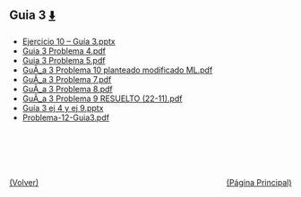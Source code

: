 
<html>
<body>
<h2>Guia 3 <a href="https://downgit.github.io/#/home?url=https://github.com/Apuntes-FIUBA/Apuntes-Electronica/tree/main/82 - Física/8202 - Fisica II/Guias de Problemas/Material y Soluciones/Guias 1, 2 y 3/Guia 3" style="font-size:20px">  ⬇️ </a></h2>
<ul>
    <li><a href="Ejercicio 10 – Guía 3.pptx">Ejercicio 10 – Guía 3.pptx</a></li>
    <li><a href="Guia 3 Problema 4.pdf">Guia 3 Problema 4.pdf</a></li>
    <li><a href="Guia 3 Problema 5.pdf">Guia 3 Problema 5.pdf</a></li>
    <li><a href="GuÃ_a 3 Problema 10 planteado modificado ML.pdf">GuÃ_a 3 Problema 10 planteado modificado ML.pdf</a></li>
    <li><a href="GuÃ_a 3 Problema 7.pdf">GuÃ_a 3 Problema 7.pdf</a></li>
    <li><a href="GuÃ_a 3 Problema 8.pdf">GuÃ_a 3 Problema 8.pdf</a></li>
    <li><a href="GuÃ_a 3 Problema 9 RESUELTO (22-11).pdf">GuÃ_a 3 Problema 9 RESUELTO (22-11).pdf</a></li>
    <li><a href="Guía 3 ej 4 y ej 9.pptx">Guía 3 ej 4 y ej 9.pptx</a></li>
    <li><a href="Problema-12-Guia3.pdf">Problema-12-Guia3.pdf</a></li>
</ul>
</body>
</html>




<br><br><br><br><br><a href="../" style="float: left">(Volver)</a> <a href="https://apuntes-fiuba.github.io/Apuntes-Electronica" style="float: right">(Página Principal)</a>

